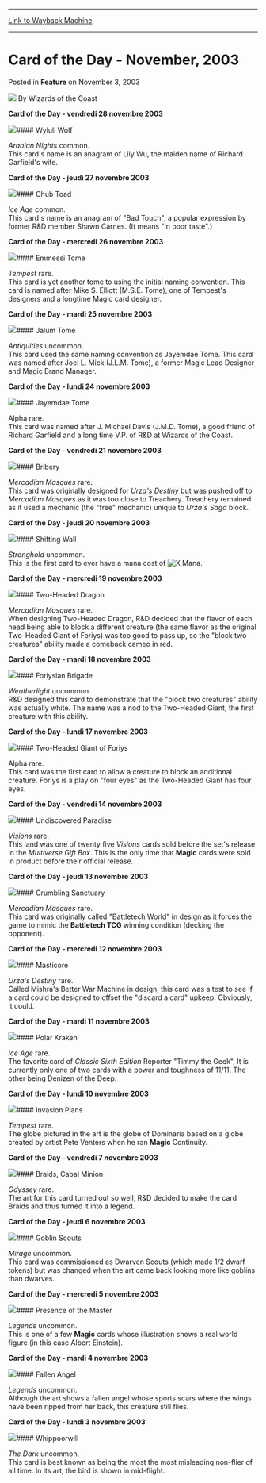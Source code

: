 
---
[Link to Wayback Machine](https://web.archive.org/web/20211018043711/https://magic.wizards.com/en/articles/archive/card-day-november-2003-2003-11-03)

[_metadata_:author]:- "Wizards of the Coast"
[_metadata_:description]:- "Card of the Day - vendredi 28 novembre 2003     Wyluli Wolf Arabian Nights common. This card's name is an anagram of Lily Wu, the maiden name of Richard Garfield's wife. Card of the Day - jeudi 27 novembre 2003     Chub Toad Ice Age common. This card's name is an anagram of `Bad Touch`, a popular expression by former R&D member Shawn Carnes. (It means `in poor taste`.) Card of"
[_metadata_:generator]:- "Drupal 7 (http://drupal.org)"
[_metadata_:node]:- "610456"
[_metadata_:publish_date]:- "2003-11-03"
[_metadata_:source]:- "div-main-content"
[_metadata_:title]:- "Card of the Day - November, 2003"
[_metadata_:wayback_capture_timestamp]:- "2021-10-18 04:37:11"
[_metadata_:wayback_raw_url]:- "https://web.archive.org/web/20211018043711id_/https://magic.wizards.com/en/articles/archive/card-day-november-2003-2003-11-03"
[_metadata_:wayback_url]:- "https://magic.wizards.com/en/articles/archive/card-day-november-2003-2003-11-03"
---


Card of the Day - November, 2003
================================



 Posted in **Feature**
 on November 3, 2003 






![](https://media.magic.wizards.com/styles/auth_small/public/images/person/wizards_author.jpg)
By Wizards of the Coast












 **Card of the Day - vendredi 28 novembre 2003**


![](http://Gatherer.wizards.com/Handlers/Image.ashx?size=small&type=card&name=Wyluli%20Wolf)#### Wyluli Wolf


 *Arabian Nights* common.  
 This card's name is an anagram of Lily Wu, the maiden name of Richard Garfield's wife. 
 


 **Card of the Day - jeudi 27 novembre 2003**


![](http://Gatherer.wizards.com/Handlers/Image.ashx?size=small&type=card&name=Chub%20Toad)#### Chub Toad


 *Ice Age* common.  
 This card's name is an anagram of "Bad Touch", a popular expression by former R&D member Shawn Carnes. (It means "in poor taste".)
 


 **Card of the Day - mercredi 26 novembre 2003**


![](http://Gatherer.wizards.com/Handlers/Image.ashx?size=small&type=card&name=Emmessi%20Tome)#### Emmessi Tome


 *Tempest* rare.  
 This card is yet another tome to using the initial naming convention. This card is named after Mike S. Elliott (M.S.E. Tome), one of Tempest's designers and a longtime Magic card designer.
 


 **Card of the Day - mardi 25 novembre 2003**


![](http://Gatherer.wizards.com/Handlers/Image.ashx?size=small&type=card&name=Jalum%20Tome)#### Jalum Tome


 *Antiquities* uncommon.  
 This card used the same naming convention as Jayemdae Tome. This card was named after Joel L. Mick (J.L.M. Tome), a former Magic Lead Designer and Magic Brand Manager.
 


 **Card of the Day - lundi 24 novembre 2003**


![](http://Gatherer.wizards.com/Handlers/Image.ashx?size=small&type=card&name=Jayemdae%20Tome)#### Jayemdae Tome

 Alpha rare.  
 This card was named after J. Michael Davis (J.M.D. Tome), a good friend of Richard Garfield and a long time V.P. of R&D at Wizards of the Coast.
 


 **Card of the Day - vendredi 21 novembre 2003**


![](http://Gatherer.wizards.com/Handlers/Image.ashx?size=small&type=card&name=Bribery)#### Bribery


 *Mercadian Masques* rare.  
 This card was originally designed for *Urza's Destiny* but was pushed off to *Mercadian Masques* as it was too close to Treachery. Treachery remained as it used a mechanic (the "free" mechanic) unique to *Urza's Saga* block.
 


 **Card of the Day - jeudi 20 novembre 2003**


![](http://Gatherer.wizards.com/Handlers/Image.ashx?size=small&type=card&name=Shifting%20Wall)#### Shifting Wall


 *Stronghold* uncommon.  
 This is the first card to ever have a mana cost of ![X Mana](https://magic.wizards.com/images/Symbols/X_mana.gif).
 


 **Card of the Day - mercredi 19 novembre 2003**


![](http://Gatherer.wizards.com/Handlers/Image.ashx?size=small&type=card&name=Two-Headed%20Dragon)#### Two-Headed Dragon


 *Mercadian Masques* rare.  
 When designing Two-Headed Dragon, R&D decided that the flavor of each head being able to block a different creature (the same flavor as the original Two-Headed Giant of Foriys) was too good to pass up, so the "block two creatures" ability made a comeback cameo in red.
 


 **Card of the Day - mardi 18 novembre 2003**


![](http://Gatherer.wizards.com/Handlers/Image.ashx?size=small&type=card&name=Foriysian%20Brigade)#### Foriysian Brigade


 *Weatherlight* uncommon.  
 R&D designed this card to demonstrate that the "block two creatures" ability was actually white. The name was a nod to the Two-Headed Giant, the first creature with this ability.
 


 **Card of the Day - lundi 17 novembre 2003**


![](http://Gatherer.wizards.com/Handlers/Image.ashx?size=small&type=card&name=Two-Headed%20Giant%20of%20Foriys)#### Two-Headed Giant of Foriys

 Alpha rare.  
 This card was the first card to allow a creature to block an additional creature. Foriys is a play on "four eyes" as the Two-Headed Giant has four eyes.
 


 **Card of the Day - vendredi 14 novembre 2003**


![](http://Gatherer.wizards.com/Handlers/Image.ashx?size=small&type=card&name=Undiscovered%20Paradise)#### Undiscovered Paradise


 *Visions* rare.  
 This land was one of twenty five *Visions* cards sold before the set's release in the *Multiverse Gift Box*. This is the only time that **Magic** cards were sold in product before their official release.
 


 **Card of the Day - jeudi 13 novembre 2003**


![](http://Gatherer.wizards.com/Handlers/Image.ashx?size=small&type=card&name=Crumbling%20Sanctuary)#### Crumbling Sanctuary


 *Mercadian Masques* rare.  
 This card was originally called "Battletech World" in design as it forces the game to mimic the **Battletech TCG** winning condition (decking the opponent).
 


 **Card of the Day - mercredi 12 novembre 2003**


![](http://Gatherer.wizards.com/Handlers/Image.ashx?size=small&type=card&name=Masticore)#### Masticore


 *Urza's Destiny* rare.  
Called Mishra's Better War Machine in design, this card was a test to see if a card could be designed to offset the "discard a card" upkeep. Obviously, it could.
 


 **Card of the Day - mardi 11 novembre 2003**


![](http://Gatherer.wizards.com/Handlers/Image.ashx?size=small&type=card&name=Polar%20Kraken)#### Polar Kraken


 *Ice Age* rare.  
 The favorite card of *Classic Sixth Edition* Reporter "Timmy the Geek", It is currently only one of two cards with a power and toughness of 11/11. The other being Denizen of the Deep.
 


 **Card of the Day - lundi 10 novembre 2003**


![](http://Gatherer.wizards.com/Handlers/Image.ashx?size=small&type=card&name=Invasion%20Plans)#### Invasion Plans


 *Tempest* rare.  
 The globe pictured in the art is the globe of Dominaria based on a globe created by artist Pete Venters when he ran **Magic** Continuity.
 


 **Card of the Day - vendredi 7 novembre 2003**


![](http://Gatherer.wizards.com/Handlers/Image.ashx?size=small&type=card&name=Braids,%20Cabal%20Minion)#### Braids, Cabal Minion


 *Odyssey* rare.  
 The art for this card turned out so well, R&D decided to make the card Braids and thus turned it into a legend.
 


 **Card of the Day - jeudi 6 novembre 2003**


![](http://Gatherer.wizards.com/Handlers/Image.ashx?size=small&type=card&name=Goblin%20Scouts)#### Goblin Scouts


 *Mirage* uncommon.  
 This card was commissioned as Dwarven Scouts (which made 1/2 dwarf tokens) but was changed when the art came back looking more like goblins than dwarves.
 


 **Card of the Day - mercredi 5 novembre 2003**


![](http://Gatherer.wizards.com/Handlers/Image.ashx?size=small&type=card&name=Presence%20of%20the%20Master)#### Presence of the Master


 *Legends* uncommon.  
 This is one of a few **Magic** cards whose illustration shows a real world figure (in this case Albert Einstein).
 


 **Card of the Day - mardi 4 novembre 2003**


![](http://Gatherer.wizards.com/Handlers/Image.ashx?size=small&type=card&name=Fallen%20Angel)#### Fallen Angel


 *Legends* uncommon.  
 Although the art shows a fallen angel whose sports scars where the wings have been ripped from her back, this creature still flies. 
 


 **Card of the Day - lundi 3 novembre 2003**


![](http://Gatherer.wizards.com/Handlers/Image.ashx?size=small&type=card&name=Whippoorwill)#### Whippoorwill


 *The Dark* uncommon.  
 This card is best known as being the most the most misleading non-flier of all time. In its art, the bird is shown in mid-flight.
 








